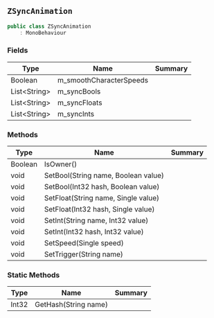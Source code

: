 ## `ZSyncAnimation`

```csharp
public class ZSyncAnimation
    : MonoBehaviour

```

### Fields

| Type | Name | Summary | 
| --- | --- | --- | 
| Boolean | m_smoothCharacterSpeeds |  | 
| List&lt;String&gt; | m_syncBools |  | 
| List&lt;String&gt; | m_syncFloats |  | 
| List&lt;String&gt; | m_syncInts |  | 


### Methods

| Type | Name | Summary | 
| --- | --- | --- | 
| Boolean | IsOwner() |  | 
| void | SetBool(String name, Boolean value) |  | 
| void | SetBool(Int32 hash, Boolean value) |  | 
| void | SetFloat(String name, Single value) |  | 
| void | SetFloat(Int32 hash, Single value) |  | 
| void | SetInt(String name, Int32 value) |  | 
| void | SetInt(Int32 hash, Int32 value) |  | 
| void | SetSpeed(Single speed) |  | 
| void | SetTrigger(String name) |  | 


### Static Methods

| Type | Name | Summary | 
| --- | --- | --- | 
| Int32 | GetHash(String name) |  | 


